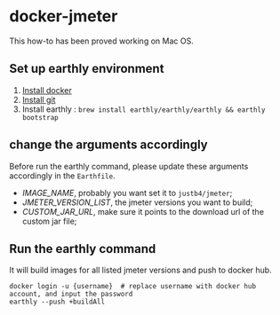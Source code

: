 
# docker-jmeter
This how-to has been proved working on Mac OS.
## Set up earthly environment
1. [Install docker ](https://docs.docker.com/desktop/mac/install/)
2. [Install git](https://git-scm.com/book/en/v2/Getting-Started-Installing-Git)
3. Install earthly : `brew install earthly/earthly/earthly && earthly bootstrap`

## change the arguments accordingly 
Before run the earthly command, please update these arguments accordingly in the `Earthfile`.
* *IMAGE_NAME*, probably you want set it to `justb4/jmeter`;
* *JMETER_VERSION_LIST*, the jmeter versions you want to build;
* *CUSTOM_JAR_URL*, make sure it points to the download url of the custom jar file;

## Run the earthly command
It will build images for all listed jmeter versions and push to docker hub.
``` shell
docker login -u {username}  # replace username with docker hub account, and input the password
earthly --push +buildAll
```
